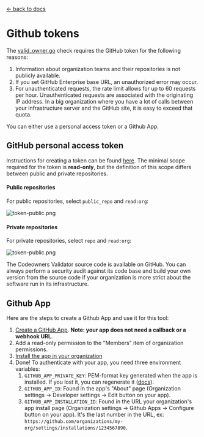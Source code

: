 [← back to docs](./README.md)

# Github tokens

The [valid_owner.go](./../internal/check/valid_owner.go) check requires the GitHub token for the following reasons:

1. Information about organization teams and their repositories is not publicly available.
2. If you set GitHub Enterprise base URL, an unauthorized error may occur. 
3. For unauthenticated requests, the rate limit allows for up to 60 requests per hour. Unauthenticated requests are associated with the originating IP address. In a big organization where you have a lot of calls between your infrastructure server and the GitHub site, it is easy to exceed that quota. 

You can either use a personal access token or a Github App.

## GitHub personal access token

Instructions for creating a token can be found [here](https://help.github.com/articles/creating-a-personal-access-token-for-the-command-line/#creating-a-token). The minimal scope required for the token is **read-only**, but the definition of this scope differs between public and private repositories.

#### Public repositories 

For public repositories, select `public_repo` and `read:org`:

![token-public.png](./assets/token-public.png) 

#### Private repositories 

For private repositories, select `repo` and `read:org`:

![token-public.png](./assets/token-private.png) 

The Codeowners Validator source code is available on GitHub. You can always perform a security audit against its code base and build your own version from the source code if your organization is more strict about the software run in its infrastructure.

## Github App

Here are the steps to create a Github App and use it for this tool:

1. [Create a GitHub App](https://docs.github.com/en/developers/apps/building-github-apps/creating-a-github-app). **Note: your app does not need a callback or a webhook URL**.
2. Add a read-only permission to the "Members" item of organization permissions.
3. [Install the app in your organization](https://docs.github.com/en/developers/apps/managing-github-apps/installing-github-apps)
4. Done! To authenticate with your app, you need three environment variables:
   1. `GITHUB_APP_PRIVATE_KEY`: PEM-format key generated when the app is installed. If you lost it, you can regenerate it ([docs](https://docs.github.com/en/developers/apps/building-github-apps/authenticating-with-github-apps#generating-a-private-key)).
   2. `GITHUB_APP_ID`: Found in the app's "About" page (Organization settings -> Developer settings -> Edit button on your app).
   3. `GITHUB_APP_INSTALLATION_ID`: Found in the URL your organization's app install page (Organization settings -> Github Apps -> Configure button on your app). It's the last number in the URL, ex: `https://github.com/organizations/my-org/settings/installations/1234567890`.
